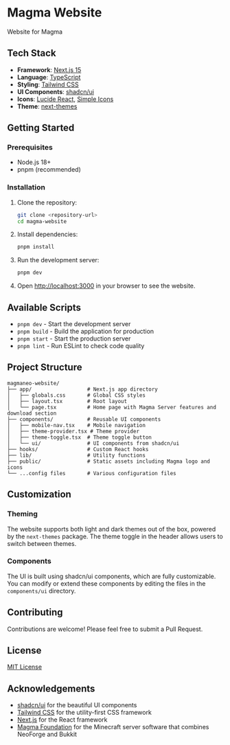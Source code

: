 # Magma Website

Website for Magma

## Tech Stack

- **Framework**: [Next.js 15](https://nextjs.org/)
- **Language**: [TypeScript](https://www.typescriptlang.org/)
- **Styling**: [Tailwind CSS](https://tailwindcss.com/)
- **UI Components**: [shadcn/ui](https://ui.shadcn.com/)
- **Icons**: [Lucide React](https://lucide.dev/), [Simple Icons](https://simpleicons.org/)
- **Theme**: [next-themes](https://github.com/pacocoursey/next-themes)

## Getting Started

### Prerequisites

- Node.js 18+ 
- pnpm (recommended)

### Installation

1. Clone the repository:
   ```bash
   git clone <repository-url>
   cd magma-website
   ```

2. Install dependencies:
   ```bash
   pnpm install
   ```

3. Run the development server:
   ```bash
   pnpm dev
   ```

4. Open [http://localhost:3000](http://localhost:3000) in your browser to see the website.

## Available Scripts

- `pnpm dev` - Start the development server
- `pnpm build` - Build the application for production
- `pnpm start` - Start the production server
- `pnpm lint` - Run ESLint to check code quality

## Project Structure

```
magmaneo-website/
├── app/                  # Next.js app directory
│   ├── globals.css       # Global CSS styles
│   ├── layout.tsx        # Root layout
│   └── page.tsx          # Home page with Magma Server features and download section
├── components/           # Reusable UI components
│   ├── mobile-nav.tsx    # Mobile navigation
│   ├── theme-provider.tsx # Theme provider
│   ├── theme-toggle.tsx  # Theme toggle button
│   └── ui/               # UI components from shadcn/ui
├── hooks/                # Custom React hooks
├── lib/                  # Utility functions
├── public/               # Static assets including Magma logo and icons
└── ...config files       # Various configuration files
```

## Customization

### Theming

The website supports both light and dark themes out of the box, powered by the `next-themes` package. The theme toggle in the header allows users to switch between themes.

### Components

The UI is built using shadcn/ui components, which are fully customizable. You can modify or extend these components by editing the files in the `components/ui` directory.

## Contributing

Contributions are welcome! Please feel free to submit a Pull Request.

## License

[MIT License](LICENSE)

## Acknowledgements

- [shadcn/ui](https://ui.shadcn.com/) for the beautiful UI components
- [Tailwind CSS](https://tailwindcss.com/) for the utility-first CSS framework
- [Next.js](https://nextjs.org/) for the React framework
- [Magma Foundation](https://github.com/magmafoundation/Magma-Neo) for the Minecraft server software that combines NeoForge and Bukkit
